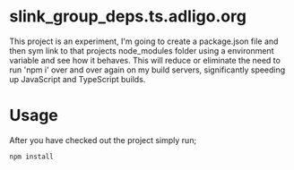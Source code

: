 # slink_group_deps.ts.adligo.org
This project is an experiment, I'm going to create a package.json file and then sym link to that projects node_modules folder using a environment variable and see how it behaves.  This will reduce or eliminate the need to run 'npm i' over and over again on my build servers, significantly speeding up JavaScript and TypeScript builds. 

# Usage 

After you have checked out the project simply run;

```
npm install
```
